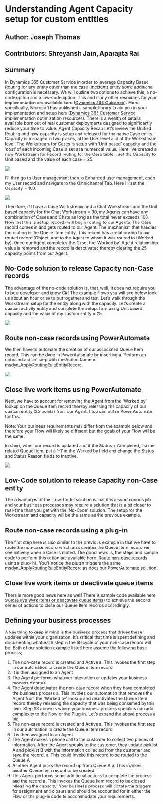 # Understanding Agent Capacity setup for custom entities
## Author: Joseph Thomas
## Contributors: Shreyansh Jain, Aparajita Rai
## Summary
In Dynamics 365 Customer Service in order to leverage Capacity Based Routing for any entity other than the case (incident) entity some additional configuration is necessary. We will outline two options to achieve this, a no-code option and a low-code option. 
This and many other resources for your implementation are available here ([Dynamics 365 Guidance](https://learn.microsoft.com/en-us/dynamics365/guidance/#implementation-optimization-resources)). More specifically, Microsoft has published a sample library to aid you in your implementation and setup here ([Dynamics 365 Customer Service implementation optimization resources](https://learn.microsoft.com/en-us/dynamics365/guidance/resources/cs-index)). There is a wealth of details available born out of real customer deployments designed to significantly reduce your time to value.
Agent Capacity Recap
Let’s review the Unified Routing and how capacity is setup and released for the native Case entity. Capacity is managed in two places, at the User level and at the Workstream level. The Workstream for Cases is setup with ‘Unit based’ capacity and the ‘cost’ of each incoming Case is set at a numerical value. Here I’ve created a new Workstream for Record routing for the Case table. I set the Capacity to Unit based and the value of each case = 25.
 
![](images/1.png)

I’ll then go to User management then to Enhanced user management, open my User record and navigate to the Omnichannel Tab. Here I’ll set the Capacity = 100.

![](images/2.png)
 
Therefore, if I have a Case Workstream and a Chat Workstream and the Unit based capacity for the Chat Workstream = 30, my Agents can have any combination of Cases and Chats as long as the total never exceeds 100.
Now that this is setup, records will begin routing to our Agents. The Case record comes in and gets routed to our Agent. The mechanism that handles the routing is the Queue Item entity. This record has a relationship to our routed record (Object) and to the Agent to whom it was routed to (Worked by). Once our Agent completes the Case, the ‘Worked by’ Agent relationship value is removed and the record is deactivated thereby clearing the 25 capacity points from our Agent.

## No-Code solution to release Capacity non-Case records
The advantage of the no-code solution is, that, well, it does not require you to be a developer and know C#! The example Flows you will see below took us about an hour or so to put together and test. Let’s walk through the Workstream setup for the entity along with the capacity. Let’s create a custom activity entity and complete the setup. I am using Unit based capacity and the value of my custom entity = 25.

![](images/3.png)
 
## Route non-case records using PowerAutomate
We then have to automate the creation of our associated Queue Item record. This can be done in PowerAutomate by inserting a ‘Perform an unbound action’ step with the Action Name = msdyn_ApplyRoutingRuleEntityRecord. 

![](images/4.png)
 
## Close live work items using PowerAutomate
Next, we have to account for removing the Agent from the ‘Worked by’ lookup on the Queue Item record thereby releasing the capacity of our custom entity (25 points) from our Agent. I too can utilize PowerAutomate for this. 

Note: Your business requirements may differ from the example below and therefore your Flow will likely be different but the goals of your Flow will be the same. 

In short, when our record is updated and if the Status = Completed, list the related Queue Item, put a ‘-1’ in the Worked by field and change the Status and Status Reason fields to Inactive. 

![](images/5.png)
 
## Low-Code solution to release Capacity non-Case entity
The advantages of the ‘Low-Code’ solution is that it is a synchronous job and your business processes may require a solution that is a bit closer to real-time than you get with the ‘No-Code’ solution. The setup for the Workstream and capacity will be the same as the previous example.

## Route non-case records using a plug-in
The first step here is also similar to the previous example in that we have to route the non-case record which also creates the Queue Item record we see natively when a Case is routed. The good news is, the steps and sample code to perform this action are available here ([Route non-case records using a plug-in](https://learn.microsoft.com/en-us/dynamics365/customer-service/trigger-routing-non-case-records)). You’ll notice the plugin triggers the same msdyn_ApplyRoutingRuleEntityRecord as does our PowerAutomate solution!

## Close live work items or deactivate queue items
There is more good news here as well! There is sample code available here 9[Close live work items or deactivate queue items](https://learn.microsoft.com/en-us/dynamics365/customer-service/deactivate-queue-items)) to achieve the second series of actions to close our Queue Item records accordingly. 

## Defining your business processes
A key thing to keep in mind is the business process that drives these updates within your organization. It’s critical that time is spent defining and documenting what each step in the lifecycle of your non-case record will be. Both of our solution example listed here assume the following basic process;
1.	The non-case record is created and Active
a.	This invokes the first step in our automation to create the Queue Item record
2.	It is then assigned to an Agent
3.	The Agent performs whatever interaction or updates your business process dictates
4.	The Agent deactivates the non-case record when they have completed the business process
a.	This invokes our automation that removes the Agent from the ‘Worked by’ lookup and deactivates the Queue Item record thereby releasing the capacity that was being consumed by this item.
Step #3 above is where your business process specifics can add complexity to the Flow or the Plug-in. Let’s expand the above process a bit:
1.	The non-case record is created and Active
a.	This invokes the first step in our automation to create the Queue Item record
2.	It is then assigned to an Agent
3.	The Agent makes a phone call to the customer to collect two pieces of information. After the Agent speaks to the customer, they update picklist A and picklist B with the information collected from the customer and save the record.
a.	This could invoke this record to be routed to the Queue A
4.	Another Agent picks the record up from Queue A
a.	This invokes another Queue Item record to be created
5.	This Agent performs some additional actions to complete the process and the record
a.	This invokes the Queue Item record to be closed releasing the capacity.
Your business process will dictate the triggers for assignment and closure and should be accounted for in either the Flow or the plug-in code to accommodate your requirements.
